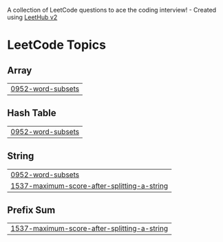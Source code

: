 A collection of LeetCode questions to ace the coding interview! - Created using [LeetHub v2](https://github.com/arunbhardwaj/LeetHub-2.0)
<!---LeetCode Topics Start-->
# LeetCode Topics
## Array
|  |
| ------- |
| [0952-word-subsets](https://github.com/Lohith2005/LeetCode-Codes/tree/master/0952-word-subsets) |
## Hash Table
|  |
| ------- |
| [0952-word-subsets](https://github.com/Lohith2005/LeetCode-Codes/tree/master/0952-word-subsets) |
## String
|  |
| ------- |
| [0952-word-subsets](https://github.com/Lohith2005/LeetCode-Codes/tree/master/0952-word-subsets) |
| [1537-maximum-score-after-splitting-a-string](https://github.com/Lohith2005/LeetCode-Codes/tree/master/1537-maximum-score-after-splitting-a-string) |
## Prefix Sum
|  |
| ------- |
| [1537-maximum-score-after-splitting-a-string](https://github.com/Lohith2005/LeetCode-Codes/tree/master/1537-maximum-score-after-splitting-a-string) |
<!---LeetCode Topics End-->